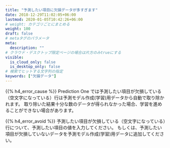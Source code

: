 ```yaml
---
title: "予測したい項目に欠損データが多すぎます"
date: 2018-12-29T11:02:05+06:00
lastmod: 2020-01-05T10:42:26+06:00
# weight: カテゴリごとにまとめる
weight: 100
draft: false
# metaタグのパラメータ
meta:
  description: ""
# クラウド・デスクトップ限定ページの場合は片方のみtrueにする
visible:
  is_cloud_only: false
  is_desktop_only: false
# 検索でヒットする文字列の指定
keywords: ["欠損データ"]
---
```


{{% h4_error_cause %}}
Prediction One では予測したい項目が欠損している（空文字になっている）行は予測モデル作成(学習)用データから自動で取り除かれます。
取り除いた結果十分な数のデータが得られなかった場合、学習を進めることができない場合があります。

{{% h4_error_avoid %}}
予測したい項目が欠損している（空文字になっている）行について、予測したい項目の値を入力してください。
もしくは、予測したい項目が欠損していないデータを予測モデル作成(学習)用データに追加してください。
